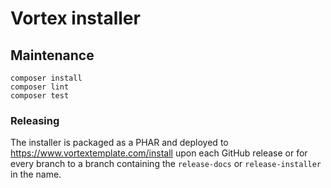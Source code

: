 # Vortex installer

## Maintenance

    composer install
    composer lint
    composer test

### Releasing

The installer is packaged as a PHAR and deployed to https://www.vortextemplate.com/install
upon each GitHub release or for every branch to a branch containing the
`release-docs` or `release-installer` in the name.
